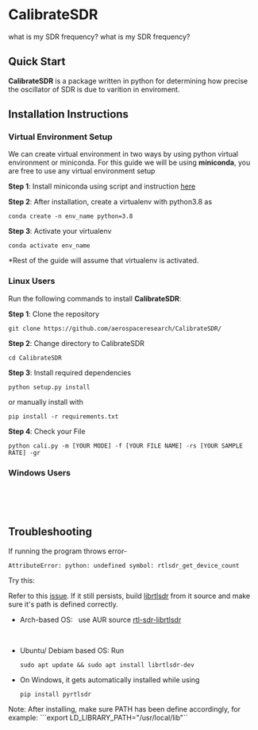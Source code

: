 # CalibrateSDR
what is my SDR frequency?
what is my SDR frequency?
## Quick Start

__CalibrateSDR__ is a package written in python for determining how precise the oscillator of SDR is due to varition in enviroment.

## Installation Instructions

### Virtual Environment Setup

We can create virtual environment in two ways by using python virtual environment or miniconda. For this guide we will be using **miniconda**, you are free to use any virtual environment setup

**Step 1**: Install miniconda using script and instruction [here](https://docs.conda.io/en/latest/miniconda.html)

**Step 2**: After installation, create a virtualenv with python3.8 as
```
conda create -n env_name python=3.8
```
**Step 3**: Activate your virtualenv
```
conda activate env_name
```
*Rest of the guide will assume that virtualenv is activated.

### Linux Users
Run the following commands to install **CalibrateSDR**:

**Step 1**: Clone the repository
```
git clone https://github.com/aerospaceresearch/CalibrateSDR/
```
**Step 2**: Change directory to CalibrateSDR
```
cd CalibrateSDR
```
**Step 3**: Install required dependencies
```
python setup.py install
```
or manually install with
```
pip install -r requirements.txt
```
**Step 4**: Check your File
```
python cali.py -m [YOUR MODE] -f [YOUR FILE NAME] -rs [YOUR SAMPLE RATE] -gr
```
### Windows Users
<!-- Test for windows -->
<br/>
<br/>
<br/>

## Troubleshooting

If running the program throws error-
```
AttributeError: python: undefined symbol: rtlsdr_get_device_count
```
Try this:

Refer to this [issue](https://github.com/roger-/pyrtlsdr/issues/7#issuecomment-47391543). If it still persists, build [librtlsdr](https://github.com/librtlsdr/librtlsdr) from it source and make sure it's path is defined correctly. 
<br/>
* Arch-based OS: &nbsp; use AUR source [rtl-sdr-librtlsdr](https://aur.archlinux.org/packages/rtl-sdr-librtlsdr-git/)
<br/>

* Ubuntu/ Debiam based OS: Run 
  ```
  sudo apt update && sudo apt install librtlsdr-dev
  ```
* On Windows, it gets automatically installed while using 
  ```
  pip install pyrtlsdr
  ```

Note: After installing, make sure PATH has been define accordingly, for example: ```export LD_LIBRARY_PATH="/usr/local/lib"``
